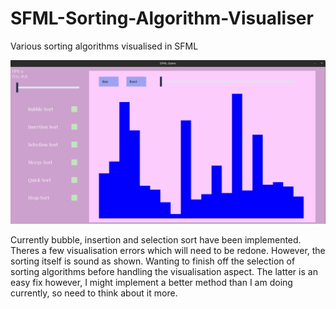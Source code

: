 # SFML-Sorting-Algorithm-Visualiser
Various sorting algorithms visualised in SFML

![](https://github.com/ewerae/SFML-Sorting-Algorithm-Visualiser/blob/main/sorting.gif)


Currently bubble, insertion and selection sort have been implemented. Theres a few visualisation errors which will need to be redone. However, the sorting itself is sound as shown.
Wanting to finish off the selection of sorting algorithms before handling the visualisation aspect. The latter is an easy fix however, I might implement a better method than I am doing currently, so need to think about it more.


